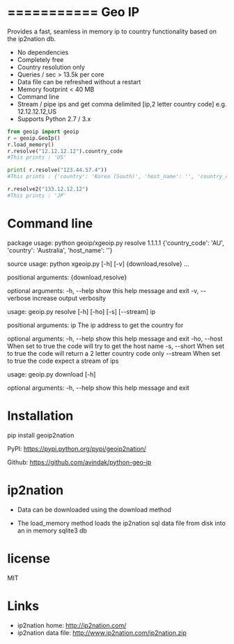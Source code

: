 ===========
Geo IP
===========

Provides a fast, seamless in memory ip to country functionality based on the ip2nation db.
- No dependencies
- Completely free
- Country resolution only
- Queries / sec > 13.5k per core
- Data file can be refreshed without a restart
- Memory footprint < 40 MB
- Command line
- Stream / pipe ips and get comma delimited [ip,2 letter country code] e.g. 12.12.12.12,US
- Supports Python 2.7 / 3.x
```python
from geoip import geoip
r = geoip.GeoIp()
r.load_memory()
r.resolve("12.12.12.12").country_code
#This prints : 'US'

print( r.resolve("123.44.57.4"))
#This prints : {'country': 'Korea (South)', 'host_name': '', 'country_code': 'KR'}

r.resolve2("133.12.12.12")
#This prints : 'JP'
```

Command line
=========
package usage: python geoip/xgeoip.py resolve 1.1.1.1
{'country_code': 'AU', 'country': 'Australia', 'host_name': ''}

source usage: python xgeoip.py [-h] [-v] {download,resolve} ...

positional arguments:
  {download,resolve}

optional arguments:
  -h, --help          show this help message and exit
  -v, --verbose       increase output verbosity


usage: geoip.py resolve [-h] [-ho] [-s] [--stream] ip

positional arguments:
  ip           The ip address to get the country for

optional arguments:
  -h, --help   show this help message and exit
  -ho, --host  When set to true the code will try to get the host name
  -s, --short  When set to true the code will return a 2 letter country code
               only
  --stream     When set to true the code expect a stream of ips

usage: geoip.py download [-h]

optional arguments:
  -h, --help  show this help message and exit


Installation
=========

pip install geoip2nation

PyPI: https://pypi.python.org/pypi/geoip2nation/

Github: https://github.com/avindak/python-geo-ip

ip2nation
=========

* Data can be downloaded using the download method

* The load_memory method loads the ip2nation sql data file from disk into an in memory sqlite3 db

license
========
MIT

Links
========

* ip2nation home: http://ip2nation.com/
* ip2nation data file: http://www.ip2nation.com/ip2nation.zip
